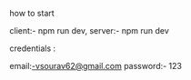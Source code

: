 how to start

client:- npm run dev,
server:- npm run dev

credentials :

email:-vsourav62@gmail.com
password:- 123
